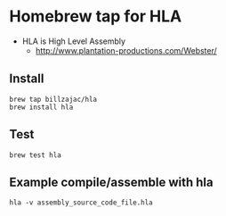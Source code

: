 # Homebrew tap for HLA

* HLA is High Level Assembly
    * http://www.plantation-productions.com/Webster/

## Install

    brew tap billzajac/hla
    brew install hla

## Test

    brew test hla

## Example compile/assemble with hla

    hla -v assembly_source_code_file.hla
